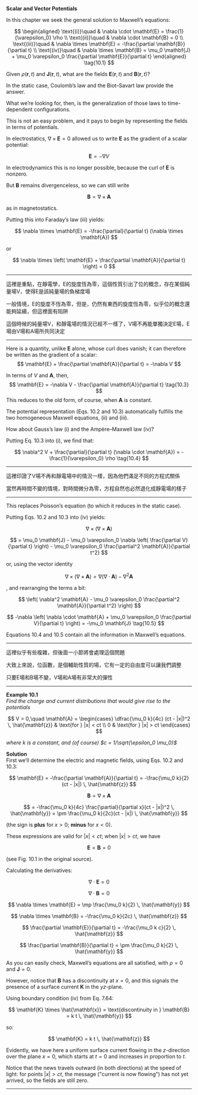 
**Scalar and Vector Potentials**

In this chapter we seek the general solution to Maxwell’s equations:

$$
\begin{aligned}
\text{(i)}\quad & \nabla \cdot \mathbf{E} = \frac{1}{\varepsilon_0} \rho \\
\text{(ii)}\quad & \nabla \cdot \mathbf{B} = 0 \\
\text{(iii)}\quad & \nabla \times \mathbf{E} = -\frac{\partial \mathbf{B}}{\partial t} \\
\text{(iv)}\quad & \nabla \times \mathbf{B} = \mu_0 \mathbf{J} + \mu_0 \varepsilon_0 \frac{\partial \mathbf{E}}{\partial t}
\end{aligned}
\tag{10.1}
$$

Given $\rho(\mathbf{r}, t)$ and $\mathbf{J}(\mathbf{r}, t)$, what are the fields $\mathbf{E}(\mathbf{r}, t)$ and $\mathbf{B}(\mathbf{r}, t)$? 

In the static case, Coulomb’s law and the Biot–Savart law provide the answer. 

What we’re looking for, then, is the generalization of those laws to time-dependent configurations.

This is not an easy problem, and it pays to begin by representing the fields in terms of potentials. 

In electrostatics, $\nabla \times \mathbf{E} = 0$ allowed us to write $\mathbf{E}$ as the gradient of a scalar potential:

$$
\mathbf{E} = -\nabla V
$$

In electrodynamics this is no longer possible, because the curl of $\mathbf{E}$ is nonzero. 

But $\mathbf{B}$ remains divergenceless, so we can still write

$$
\mathbf{B} = \nabla \times \mathbf{A} \tag{10.2}
$$

as in magnetostatics. 

Putting this into Faraday’s law (iii) yields:

$$
\nabla \times \mathbf{E} = -\frac{\partial}{\partial t} (\nabla \times \mathbf{A})
$$

or

$$
\nabla \times \left( \mathbf{E} + \frac{\partial \mathbf{A}}{\partial t} \right) = 0
$$

---

這裡是重點，在靜電學，E的旋度恆為零，這個性質引出了位的概念，存在某個純量場V，使得E是該純量場的負梯度場

一般情境，E的旋度不恆為零，但是，仍然有東西的旋度恆為零，似乎位的概念還能夠延續，但這裡面有陷阱

這個時候的純量場V，和靜電場的情況已經不一樣了，V場不再能單獨決定E場，E場由V場和A場所共同決定

---

Here is a quantity, unlike $\mathbf{E}$ alone, whose curl does vanish; it can therefore be written as the gradient of a scalar:
$$
\mathbf{E} + \frac{\partial \mathbf{A}}{\partial t} = -\nabla V
$$

In terms of $V$ and $\mathbf{A}$, then,
$$
\mathbf{E} = -\nabla V - \frac{\partial \mathbf{A}}{\partial t} \tag{10.3}
$$
This reduces to the old form, of course, when $\mathbf{A}$ is constant.

The potential representation (Eqs. 10.2 and 10.3) automatically fulfills the two homogeneous Maxwell equations, (ii) and (iii). 

How about Gauss’s law (i) and the Ampère–Maxwell law (iv)? 

Putting Eq. 10.3 into (i), we find that:

$$
\nabla^2 V + \frac{\partial}{\partial t} (\nabla \cdot \mathbf{A}) = -\frac{1}{\varepsilon_0} \rho \tag{10.4}
$$

---

這裡印證了V場不再和靜電場中的情況一樣，因為他們滿足不同的方程式關係

當然再時間不變的情境，對時間微分為零，方程自然也必然退化成靜電場的樣子

---

This replaces Poisson’s equation (to which it reduces in the static case). 

Putting Eqs. 10.2 and 10.3 into (iv) yields:

$$
\nabla \times (\nabla \times \mathbf{A})
$$

$$
= \mu_0 \mathbf{J} - \mu_0 \varepsilon_0 \nabla \left( \frac{\partial V}{\partial t} \right) - \mu_0 \varepsilon_0 \frac{\partial^2 \mathbf{A}}{\partial t^2}
$$

or, using the vector identity 

$$
\nabla \times (\nabla \times \mathbf{A}) = \nabla (\nabla \cdot \mathbf{A}) - \nabla^2 \mathbf{A}
$$

, and rearranging the terms a bit:

$$
\left( \nabla^2 \mathbf{A} - \mu_0 \varepsilon_0 \frac{\partial^2 \mathbf{A}}{\partial t^2} \right) 
$$

$$
-\nabla \left( \nabla \cdot \mathbf{A} + \mu_0 \varepsilon_0 \frac{\partial V}{\partial t} \right) = -\mu_0 \mathbf{J} \tag{10.5}
$$

Equations 10.4 and 10.5 contain all the information in Maxwell’s equations.

---

這裡似乎有些複雜，但後面一小節將會處理這個問題

大致上來說，位函數，是個輔助性質的場，它有一定的自由度可以讓我們調整

只要E場和B場不變，V場和A場有非常大的彈性

---


**Example 10.1**  
*Find the charge and current distributions that would give rise to the potentials*

$$
V = 0,\quad 
\mathbf{A} =
\begin{cases}
\dfrac{\mu_0 k}{4c} (ct - |x|)^2 \, \hat{\mathbf{z}} & \text{for } |x| < ct \\
0 & \text{for } |x| > ct
\end{cases}
$$

*where $k$ is a constant, and (of course) $c = 1/\sqrt{\epsilon_0 \mu_0}$*

**Solution**  
First we’ll determine the electric and magnetic fields, using Eqs. 10.2 and 10.3:

$$
\mathbf{E} = -\frac{\partial \mathbf{A}}{\partial t} 
= -\frac{\mu_0 k}{2}(ct - |x|) \, \hat{\mathbf{z}}
$$

$$
\mathbf{B} = \nabla \times \mathbf{A} 
$$

$$
= -\frac{\mu_0 k}{4c} \frac{\partial}{\partial x}(ct - |x|)^2 \, \hat{\mathbf{y}} 
= \pm \frac{\mu_0 k}{2c}(ct - |x|) \, \hat{\mathbf{y}}
$$

(the sign is **plus** for $x > 0$; **minus** for $x < 0$). 

These expressions are valid for $|x| < ct$; when $|x| > ct$, we have

$$
\mathbf{E} = \mathbf{B} = 0
$$

(see Fig. 10.1 in the original source).

Calculating the derivatives:

$$
\nabla \cdot \mathbf{E} = 0
$$

$$
\nabla \cdot \mathbf{B} = 0
$$

$$
\nabla \times \mathbf{E} = \mp \frac{\mu_0 k}{2} \, \hat{\mathbf{y}}
$$

$$
\nabla \times \mathbf{B} = -\frac{\mu_0 k}{2c} \, \hat{\mathbf{z}}
$$

$$
\frac{\partial \mathbf{E}}{\partial t} = -\frac{\mu_0 k c}{2} \, \hat{\mathbf{z}}
$$

$$
\frac{\partial \mathbf{B}}{\partial t} = \pm \frac{\mu_0 k}{2} \, \hat{\mathbf{y}}
$$

As you can easily check, Maxwell’s equations are all satisfied, with $\rho = 0$ and $\mathbf{J} = 0$.

However, notice that $\mathbf{B}$ has a discontinuity at $x = 0$, and this signals the presence of a surface current $\mathbf{K}$ in the $yz$-plane. 

Using boundary condition (iv) from Eq. 7.64:

$$
\mathbf{K} \times \hat{\mathbf{x}} = \text{discontinuity in } \mathbf{B} = k t \, \hat{\mathbf{y}}
$$

so:

$$
\mathbf{K} = k t \, \hat{\mathbf{z}}
$$

Evidently, we have here a uniform surface current flowing in the $z$-direction over the plane $x = 0$, which starts at $t = 0$ and increases in proportion to $t$. 

Notice that the news travels outward (in both directions) at the speed of light: for points $|x| > ct$, the message ("current is now flowing") has not yet arrived, so the fields are still zero.

---
